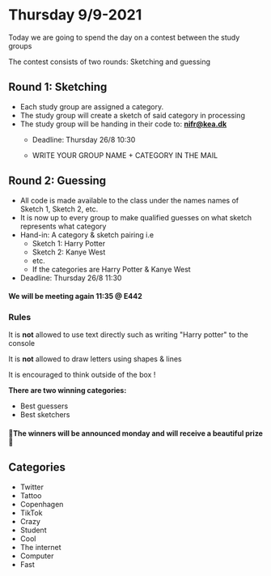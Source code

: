 # Thursday 9/9-2021

Today we are going to spend the day on a contest between the study groups

The contest consists of two rounds: Sketching and guessing



## Round 1: Sketching

- Each study group are assigned a category.
- The study group will create a sketch of said category in processing
- The study group will be handing in their code to: **nifr@kea.dk**
  - Deadline: Thursday 26/8 10:30
  
  - WRITE YOUR GROUP NAME + CATEGORY IN THE MAIL
  
    

## Round 2: Guessing

- All code is made available to the class under the names names of Sketch 1, Sketch 2, etc.
- It is now up to every group to make qualified guesses on what sketch represents what category
- Hand-in: A category & sketch pairing i.e 
  - Sketch 1: Harry Potter
  - Sketch 2: Kanye West
  - etc.
  - If the categories are Harry Potter & Kanye West
- Deadline: Thursday 26/8 11:30

#### We will be meeting again 11:35 @ E442

### Rules

It is **not** allowed to use text directly such as writing "Harry potter" to the console

It is **not** allowed to draw letters using shapes & lines 

It is encouraged to think outside of the box ! 

**There are two winning categories:**

- Best guessers
- Best sketchers

#### 📣**The winners will be announced monday** and will receive a beautiful prize 🥇



## Categories

- Twitter
- Tattoo
- Copenhagen
- TikTok
- Crazy
- Student
- Cool
- The internet
- Computer
- Fast

